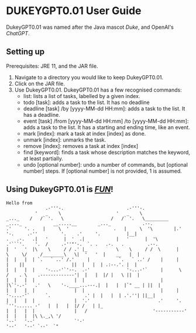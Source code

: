 # DUKEYGPT0.01 User Guide

DukeyGPT0.01 was named after the Java mascot _Duke_, and OpenAI's _ChatGPT_. 

## Setting up

Prerequisites: JRE 11, and the JAR file.

1. Navigate to a directory you would like to keep DukeyGPT0.01.
2. Click on the JAR file.
3. Use DukeyGPT0.01. 
DukeyGPT0.01 has a few recognised commands:
   - list: lists a list of tasks, labelled by a given index.
   - todo [task]: adds a task to the list. It has no deadline
   - deadline [task] /by [yyyy-MM-dd HH:mm]: adds a task to the list. It has a deadline.
   - event [task] /from [yyyy-MM-dd HH:mm] /to [yyyy-MM-dd HH:mm]: adds a task to the list. It has a starting and ending time, like an event.
   - mark [index]: mark a task at index [index] as done.
   - unmark [index]: unmarks the task.
   - remove [index]: removes a task at index [index]
   - find [keyword]: finds a task whose description matches the keyword, at least partially.
   - undo [optional number]: undo a number of commands, but [optional number] steps. If [optional number] is not provided, 1 is assumed.
## Using DukeyGPT0.01 is [_FUN_](https://user-images.githubusercontent.com/113227987/219424104-2ebfd467-7088-438a-ba7a-ec800dd02e9a.png)!


   ```
   Hello from
                  .-'''-.                        .-'''-.                                                                        
              '   _    \                     '   _    \                                                                      
   _..._    /   /` '.   \                  /   /` '.   \_________   _...._            __.....__        _..._            .--. 
 .'     '. .   |     \  '                 .   |     \  '\        |.'      '-.     .-''         '.    .'     '.          |__| 
.   .-.   .|   '      |  '  .|            |   '      |  '\        .'```'.    '.  /     .-''"'-.  `. .   .-.   .         .--. 
|  '   '  |\    \     / / .' |_           \    \     / /  \      |       \     \/     /________\   \|  '   '  |    __   |  | 
|  |   |  | `.   ` ..' /.'     |           `.   ` ..' /    |     |        |    ||                  ||  |   |  | .:--.'. |  | 
|  |   |  |    '-...-'`'--.  .-'              '-...-'`     |      \      /    . \    .-------------'|  |   |  |/ |   \ ||  | 
|  |   |  |               |  |                             |     |\`'-.-'   .'   \    '-.____...---.|  |   |  |`" __ | ||  | 
|  |   |  |               |  |                             |     | '-....-'`      `.             .' |  |   |  | .'.''| ||__| 
|  |   |  |               |  '.'                          .'     '.                 `''-...... -'   |  |   |  |/ /   | |_    
|  |   |  |               |   /                         '-----------'                               |  |   |  |\ \._,\ '/    
'--'   '--'               `'-'                                                                      '--'   '--' `--'  `"     
   ```
